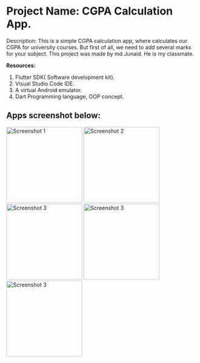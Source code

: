 <h1>Project Name: CGPA Calculation App.</h1>

<p><b></b>Description:<b></b> This is a simple CGPA calculation app, where calculates our CGPA for university courses. But first of all, we need to add several marks for your subject. This project was made by md Junaid. He is my classmate.</p>

<b>Resources:</b>
<ol>
<li>Flutter SDK( Software development kit).</li>
<li>Visual Studio Code IDE.</li>
<li>A virtual Android emulator.</li>
<li>Dart Programming language, OOP concept.</li>
</ol>

<h2>Apps screenshot below: </h2>


<img src="https://github.com/infosabbir/lab_ques_solv/assets/70373782/b324a339-3855-4a4e-97da-793408d7ea24" width="200" alt="Screenshot 1">
<img src="https://github.com/infosabbir/lab_ques_solv/assets/70373782/44d31017-9599-4deb-a54c-67174bbbf2c3" width="200" alt="Screenshot 2">
<img src="https://github.com/infosabbir/lab_ques_solv/assets/70373782/dc83c0f4-7063-4948-b9ec-7f1cfe3b40df" width="200" alt="Screenshot 3">
<img src="https://github.com/infosabbir/lab_ques_solv/assets/70373782/891b93b6-9a92-481a-99ea-9f8ba0a6aed9" width="200" alt="Screenshot 3">
<img src="https://github.com/infosabbir/lab_ques_solv/assets/70373782/bf87633a-64ef-4c04-979b-70aee55da4e4" width="200" alt="Screenshot 3">

